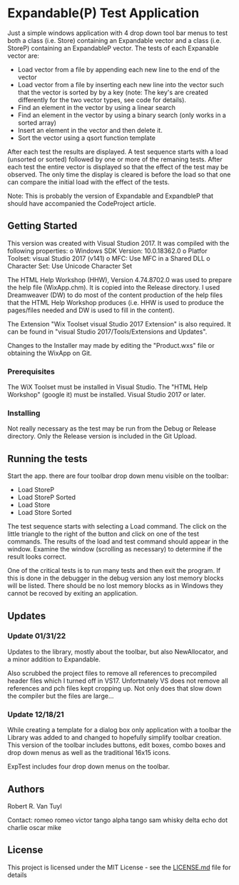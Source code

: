 # Expandable(P) Test Application

Just a simple windows application with 4 drop down tool bar menus to test both a class (i.e. Store)
containing an Expandable vector and a class (i.e. StoreP) containing an ExpandableP vector.  The tests
of each Expanable vector are:

  - Load vector from a file by appending each new line to the end of the vector
  - Load vector from a file by inserting each new line into the vector such that the vector is sorted by
by a key (note:  The key's are created differently for the two vector types, see code for details).
  - Find an element in the vector by using a linear search
  - Find an element in the vector by using a binary search (only works in a sorted array)
  - Insert an element in the vector and then delete it.
  - Sort the vector using a qsort function template

After each test the results are displayed.  A test sequence starts with a load (unsorted or sorted)
followed by one or more of the remaning tests.  After each test the entire vector is displayed so that the
effect of the test may be observed.  The only time the display is cleared is before the load so that one
can compare the initial load with the effect of the tests.

Note:  This is probably the version of Expandable and ExpandbleP that should have accompanied the
CodeProject article.

## Getting Started

This version was created with Visual Studion 2017.  It was compiled with the following properties:
  o Windows SDK Version: 10.0.18362.0
  o Platfor Toolset: visual Studio 2017 (v141)
  o MFC: Use MFC in a Shared DLL
  o Character Set:  Use Unicode Character Set

The HTML Help Workshop (HHW), Version 4.74.8702.0 was used to prepare the help file (WixApp.chm).  It is
copied into the Release directory.  I used Dreamweaver (DW) to do most of the content production of the
help files that the HTML Help Workshop produces (i.e. HHW is used to produce the pages/files needed
and DW is used to fill in the content).

The Extension "Wix Toolset visual Studio 2017 Extension" is also required.  It can be found in
"visual Studio 2017/Tools/Extensions and Updates".

Changes to the Installer may made by editing the "Product.wxs" file or obtaining the WixApp on Git.

### Prerequisites

The WiX Toolset must be installed in Visual Studio.  The "HTML Help Workshop" (google it) must be
installed.  Visual Studio 2017 or later.

### Installing

Not really necessary as the test may be run from the Debug or Release directory.  Only the Release version
is included in the Git Upload.

## Running the tests

Start the app.  there are four toolbar drop down menu visible on the toolbar:

  - Load StoreP
  - Load StoreP Sorted
  - Load Store
  - Load Store Sorted

The test sequence starts with selecting a Load command.  The click on the little triangle to the right
of the button and click on one of the test commands.  The results of the load and test command should
appear in the window.  Examine the window (scrolling as necessary) to determine if the result looks
correct.

One of the critical tests is to run many tests and then exit the program.  If this is done in the debugger
in the debug version any lost memory blocks will be listed.  There should be no lost memory blocks as
in Windows they cannot be recoved by exiting an application.

## Updates

### Update 01/31/22

Updates to the library, mostly about the toolbar, but also NewAllocator, and a minor addition to
Expandable.

Also scrubbed the project files to remove all references to precompiled header files which I turned off
in VS17.  Unfortnately VS does not remove all references and pch files kept cropping up.  Not only does
that slow down the compiler but the files are large...

### Update 12/18/21

While creating a template for a dialog box only application with a toolbar the Library was added to and
changed to hopefully simplify toolbar creation.  This version of the toolbar includes buttons, edit boxes,
combo boxes and drop down menus as well as the traditional 16x15 icons.

ExpTest includes four drop down menus on the toolbar.

## Authors

Robert R. Van Tuyl

Contact:  romeo romeo victor tango alpha tango sam whisky delta echo dot charlie oscar mike

## License

This project is licensed under the MIT License - see the [LICENSE.md](LICENSE.md) file for details


